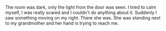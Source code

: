 The room was dark, only the light from the door was seen. I tried to calm myself, I was really scared and I couldn't do anything about it. Suddenly I saw something moving on my right. There she was. She was standing next to my grandmother and her hand is trying to reach me.
